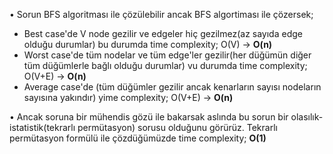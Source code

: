 • Sorun BFS algoritması ile çözülebilir ancak BFS algortiması ile çözersek;
 
 - Best case'de V node gezilir ve edgeler hiç gezilmez(az sayıda edge olduğu durumlar) bu durumda time complexity; O(V) -> **O(n)**
 - Worst case'de tüm nodelar ve tüm edge'ler gezilir(her düğümün diğer tüm düğümlerle bağlı olduğu durumlar) vu durumda time complexity; O(V+E) -> **O(n)**
 - Average case'de (tüm düğümler gezilir ancak kenarların sayısı nodeların sayısına yakındır) yime complexity; O(V+E) -> **O(n)**
 
 
 
• Ancak soruna bir mühendis gözü ile bakarsak aslında bu sorun bir olasılık-istatistik(tekrarlı permütasyon) sorusu olduğunu görürüz. Tekrarlı permütasyon formülü ile çözdüğümüzde time complexity; **O(1)**
